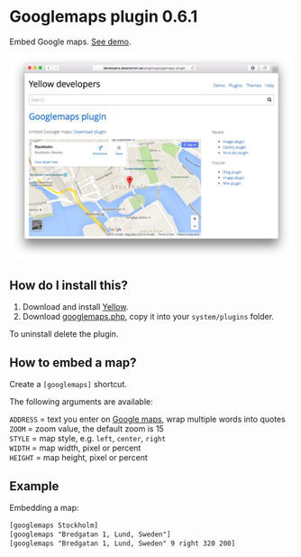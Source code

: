 Googlemaps plugin 0.6.1
=======================
Embed Google maps. [See demo](http://developers.datenstrom.se/plugins/googlemaps-plugin).

[![Screenshot](googlemaps-plugin.jpg?raw=true)](http://developers.datenstrom.se/plugins/googlemaps-plugin)

How do I install this?
----------------------
1. Download and install [Yellow](https://github.com/datenstrom/yellow/).  
2. Download [googlemaps.php](googlemaps.php?raw=true), copy it into your `system/plugins` folder.  

To uninstall delete the plugin.

How to embed a map?
-------------------
Create a `[googlemaps]` shortcut.

The following arguments are available:

`ADDRESS` = text you enter on [Google maps](https://maps.google.com/), wrap multiple words into quotes  
`ZOOM` = zoom value, the default zoom is 15  
`STYLE` = map style, e.g. `left`, `center`, `right`  
`WIDTH` = map width, pixel or percent  
`HEIGHT` = map height, pixel or percent  

Example
-------
Embedding a map:

    [googlemaps Stockholm]
    [googlemaps "Bredgatan 1, Lund, Sweden"]
    [googlemaps "Bredgatan 1, Lund, Sweden" 9 right 320 200]
